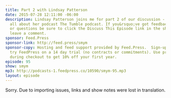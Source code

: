 ```yaml
---
title: Part 2 with Lindsay Patterson
date: 2015-07-28 12:11:00 -06:00
description: Lindsay Patterson joins me for part 2 of our discussion - this time it&rsquo;s
  all about her podcast The Tumble podcast. If you&rsquo;ve got feedback, follow-up
  or questions be sure to click the Discuss This Episode link in the show notes to
  leave a comment.
sponsor: Feed.Press
sponsor-link: http://feed.press/smym
sponsor-copy: Hosting and feed support provided by Feed.Press.  Sign-up today and
  try FeedPress on a 14 day trial (no contracts or commitments). Use promo code "smym"
  during checkout to get 10% off your first year.
episode: 95
show: smym
mp3: http://podcasts-1.feedpress.co/10590/smym-95.mp3
layout: episode
---
```


Sorry. Due to importing issues, links and show notes were lost in translation.
